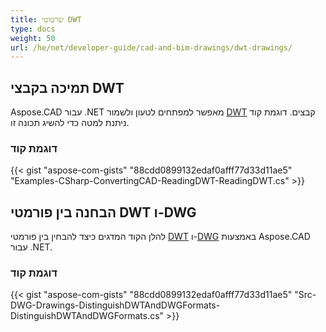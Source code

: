 ```yaml
---
title: שרטוטי DWT
type: docs
weight: 50
url: /he/net/developer-guide/cad-and-bim-drawings/dwt-drawings/
---
```


## **תמיכה בקבצי DWT**

Aspose.CAD עבור .NET מאפשר למפתחים לטעון ולשמור [DWT](https://docs.fileformat.com/cad/dwt/) קבצים. דוגמת קוד ניתנת למטה כדי להשיג תכונה זו.

### דוגמת קוד

{{< gist "aspose-com-gists" "88cdd0899132edaf0afff77d33d11ae5" "Examples-CSharp-ConvertingCAD-ReadingDWT-ReadingDWT.cs" >}}

## **הבחנה בין פורמטי DWT ו-DWG**

להלן הקוד המדגים כיצד להבחין בין פורמטי [DWT](https://docs.fileformat.com/cad/dwt/) ו-[DWG](https://docs.fileformat.com/cad/dwg/) באמצעות Aspose.CAD עבור .NET.

### דוגמת קוד

{{< gist "aspose-com-gists" "88cdd0899132edaf0afff77d33d11ae5" "Src-DWG-Drawings-DistinguishDWTAndDWGFormats-DistinguishDWTAndDWGFormats.cs" >}}
